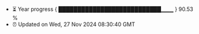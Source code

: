 - ⏳ Year progress { ███████████████████████████▁▁▁ } 90.53 %
- ⏰ Updated on Wed, 27 Nov 2024 08:30:40 GMT

